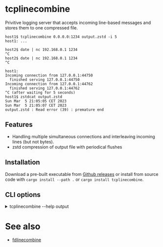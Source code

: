 # tcplinecombine

Privitive logging server that accepts incoming line-based messages and stores them to one compressed file.

```
host1$ tcplinecombine 0.0.0.0:1234 output.zstd -i 5
host1: ...

host2$ date | nc 192.168.0.1 1234
^C
host2$ date | nc 192.168.0.1 1234
^C

host1:
Incoming connection from 127.0.0.1:44750
  finished serving 127.0.0.1:44750
Incoming connection from 127.0.0.1:44762
  finished serving 127.0.0.1:44762
^C (after waiting for 5 seconds)
host1$ zstdcat output.zstd
Sun Mar  5 21:05:05 CET 2023
Sun Mar  5 21:05:07 CET 2023
output.zstd : Read error (39) : premature end
```

## Features

* Handling multiple simultaneous connections and interleaving incoming lines (but not bytes).
* zstd compression of output file with periodical flushes

## Installation

Download a pre-built executable from [Github releases](https://github.com/vi/tcplinecombine/releases) or install from source code with `cargo install --path .`  or `cargo install tcplinecombine`.

## CLI options

<details><summary> tcplinecombine --help output</summary>

```
ARGS:
    <listenaddr>

    <outputfile>

OPTIONS:
    -i, --flush-interval <seconds>

    -l, --max-line-length <bytes>

    -h, --help
      Prints help information.
```
</details>

# See also

* [fdlinecombine](https://github.com/vi/fdlinecombine)
